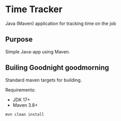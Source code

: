 # Time Tracker

Java (Maven) application for tracking time on the job

## Purpose

Simple Java-app using Maven.

## Builing    Goodnight goodmorning

Standard maven targets for building.

Requirements:

* JDK 17+
* Maven 3.8+

```bash
mvn clean install
```
